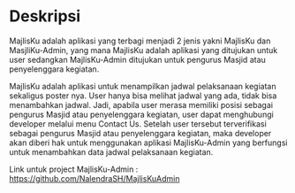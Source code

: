 # Deskripsi

MajlisKu adalah aplikasi yang terbagi menjadi 2 jenis yakni MajlisKu dan MasjliKu-Admin, yang mana MajlisKu adalah aplikasi yang ditujukan untuk user sedangkan MajlisKu-Admin ditujukan untuk pengurus Masjid atau penyelenggara kegiatan. 

MajlisKu adalah aplikasi untuk menampilkan jadwal pelaksanaan kegiatan sekaligus poster nya. User hanya bisa melihat jadwal yang ada, tidak bisa menambahkan jadwal. Jadi, apabila user merasa memiliki posisi sebagai pengurus Masjid atau penyelenggara kegiatan, user dapat menghubungi developer melalui menu Contact Us. Setelah user tersebut terverifikasi sebagai pengurus Masjid atau penyelenggara kegiatan, maka developer akan diberi hak untuk menggunakan aplikasi MajlisKu-Admin yang berfungsi untuk menambahkan data jadwal pelaksanaan kegiatan.

Link untuk project MajlisKu-Admin : https://github.com/NalendraSH/MajlisKuAdmin
